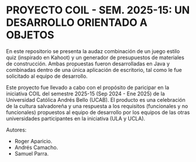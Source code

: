 # PROYECTO COIL - SEM. 2025-15: UN DESARROLLO ORIENTADO A OBJETOS 

En este repositorio se presenta la audaz combinación de un juego estilo quiz (inspirado en Kahoot) y un generador de presupuestos de materiales de construcción. Ambas propuestas fueron desarrolladas en Java y combinadas dentro de una única aplicación de escritorio, tal como le fue solicitado al equipo de desarrollo. 

Este proyecto fue llevado a cabo con el propósito de paricipar en la iniciativa COIL del semestre 2025-15 (Sep 2024 - Ene 2025) de la Universidad Católica Andrés Bello (UCAB). El producto es una celebración de la cultura salvadoreña y una respuesta a los requisitos (funcionales y no funcionales) propuestos al equipo de desarrollo por los equipos de las otras universidades participantes en la iniciativa (ULA y UCLA). 

Autores:
- Roger Aparicio.
- Andrés Camacho.
- Samuel Parra.
